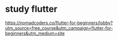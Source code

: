 # study flutter

https://nomadcoders.co/flutter-for-beginners/lobby?utm_source=free_course&utm_campaign=flutter-for-beginners&utm_medium=site

